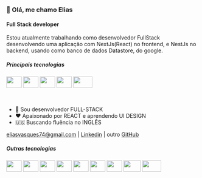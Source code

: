 ### 👋 Olá, me chamo Elias
#### Full Stack developer 
Estou atualmente trabalhando como desenvolvedor FullStack desenvolvendo uma aplicação com NextJs(React) no frontend, e NestJs no backend, usando como banco de dados Datastore, do google.


##### Principais tecnologias
<div style="display: inline_block">
  <img align="center" alt="" height="30" width="40" src="https://cdn.jsdelivr.net/gh/devicons/devicon/icons/react/react-original.svg" />
  <img align="center" alt="" height="30" width="40" src="https://cdn.jsdelivr.net/gh/devicons/devicon/icons/nodejs/nodejs-original.svg" />

  <img align="center" alt="" height="30" width="40"  src="https://cdn.jsdelivr.net/gh/devicons/devicon/icons/typescript/typescript-original.svg" /> 
  <img align="center" alt="" height="30" width="40" src="https://cdn.jsdelivr.net/gh/devicons/devicon/icons/javascript/javascript-original.svg" />
  
  <img align="center" alt="" height="30" width="50" src="https://cdn.jsdelivr.net/gh/devicons/devicon/icons/docker/docker-original.svg">
</div>
<br /><br />

- 🌱 Sou desenvolvedor FULL-STACK
- ❤️ Apaixonado por REACT e aprendendo UI DESIGN
- 🇺🇸 Buscando fluência no INGLÊS


eliasvasques74@gmail.com | [Linkedin](https://www.linkedin.com/in/eliasvasquesdev/) | outro [GitHub](https://github.com/EliasVasques)
  
##### Outras tecnologias
<div style="display: inline_block">
  <img align="center" alt="" height="30" width="40" src="https://cdn.jsdelivr.net/gh/devicons/devicon/icons/nestjs/nestjs-plain.svg">
  <img align="center" alt="" height="30" width="40" src="https://cdn.jsdelivr.net/gh/devicons/devicon/icons/express/express-original.svg">
  
  <img align="center" alt="" height="30" width="40" src="https://cdn.jsdelivr.net/gh/devicons/devicon/icons/jest/jest-plain.svg">

  <img align="center" alt="" height="30" width="40" src="https://cdn.jsdelivr.net/gh/devicons/devicon/icons/nextjs/nextjs-original.svg">
  <img align="center" alt="" height="30" width="40" src="https://cdn.jsdelivr.net/gh/devicons/devicon/icons/redux/redux-original.svg" />

  <img align="center" alt="" height="30" width="40" src="https://cdn.jsdelivr.net/gh/devicons/devicon/icons/sass/sass-original.svg" />
  <img align="center" alt="" height="30" width="40" src="https://cdn.jsdelivr.net/gh/devicons/devicon/icons/materialui/materialui-original.svg">
  
  <img align="center" alt="" height="30" width="45" src="https://cdn.jsdelivr.net/gh/devicons/devicon/icons/googlecloud/googlecloud-original.svg">
  <img align="center" alt="" height="30" width="50" src="https://cdn.jsdelivr.net/gh/devicons/devicon/icons/mongodb/mongodb-original.svg">
</div>

